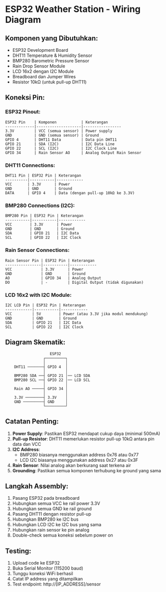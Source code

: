 # ESP32 Weather Station - Wiring Diagram

## Komponen yang Dibutuhkan:
- ESP32 Development Board
- DHT11 Temperature & Humidity Sensor
- BMP280 Barometric Pressure Sensor
- Rain Drop Sensor Module
- LCD 16x2 dengan I2C Module
- Breadboard dan Jumper Wires
- Resistor 10kΩ (untuk pull-up DHT11)

## Koneksi Pin:

### ESP32 Pinout:
```
ESP32 Pin    | Komponen           | Keterangan
-------------|--------------------|-----------------
3.3V         | VCC (semua sensor) | Power supply
GND          | GND (semua sensor) | Ground
GPIO 4       | DHT11 Data         | Data pin DHT11
GPIO 21      | SDA (I2C)          | I2C Data Line
GPIO 22      | SCL (I2C)          | I2C Clock Line
GPIO 34      | Rain Sensor AO     | Analog Output Rain Sensor
```

### DHT11 Connections:
```
DHT11 Pin | ESP32 Pin | Keterangan
----------|-----------|------------
VCC       | 3.3V      | Power
GND       | GND       | Ground
DATA      | GPIO 4    | Data (dengan pull-up 10kΩ ke 3.3V)
```

### BMP280 Connections (I2C):
```
BMP280 Pin | ESP32 Pin | Keterangan
-----------|-----------|------------
VCC        | 3.3V      | Power
GND        | GND       | Ground
SDA        | GPIO 21   | I2C Data
SCL        | GPIO 22   | I2C Clock
```

### Rain Sensor Connections:
```
Rain Sensor Pin | ESP32 Pin | Keterangan
----------------|-----------|------------
VCC             | 3.3V      | Power
GND             | GND       | Ground
AO              | GPIO 34   | Analog Output
DO              | -         | Digital Output (tidak digunakan)
```

### LCD 16x2 with I2C Module:
```
I2C LCD Pin | ESP32 Pin | Keterangan
------------|-----------|------------
VCC         | 5V        | Power (atau 3.3V jika modul mendukung)
GND         | GND       | Ground
SDA         | GPIO 21   | I2C Data
SCL         | GPIO 22   | I2C Clock
```

## Diagram Skematik:

```
                    ESP32
                 ┌─────────┐
                 │         │
    DHT11 ───────┤ GPIO 4  │
                 │         │
    BMP280 SDA ──┤ GPIO 21 │── LCD SDA
    BMP280 SCL ──┤ GPIO 22 │── LCD SCL
                 │         │
    Rain AO ─────┤ GPIO 34 │
                 │         │
    3.3V ────────┤ 3.3V    │
    GND ─────────┤ GND     │
                 └─────────┘
```

## Catatan Penting:

1. **Power Supply**: Pastikan ESP32 mendapat cukup daya (minimal 500mA)
2. **Pull-up Resistor**: DHT11 memerlukan resistor pull-up 10kΩ antara pin data dan VCC
3. **I2C Address**: 
   - BMP280 biasanya menggunakan address 0x76 atau 0x77
   - LCD I2C biasanya menggunakan address 0x27 atau 0x3F
4. **Rain Sensor**: Nilai analog akan berkurang saat terkena air
5. **Grounding**: Pastikan semua komponen terhubung ke ground yang sama

## Langkah Assembly:

1. Pasang ESP32 pada breadboard
2. Hubungkan semua VCC ke rail power 3.3V
3. Hubungkan semua GND ke rail ground
4. Pasang DHT11 dengan resistor pull-up
5. Hubungkan BMP280 ke I2C bus
6. Hubungkan LCD I2C ke I2C bus yang sama
7. Hubungkan rain sensor ke pin analog
8. Double-check semua koneksi sebelum power on

## Testing:

1. Upload code ke ESP32
2. Buka Serial Monitor (115200 baud)
3. Tunggu koneksi WiFi berhasil
4. Catat IP address yang ditampilkan
5. Test endpoint: http://[IP_ADDRESS]/sensor
```